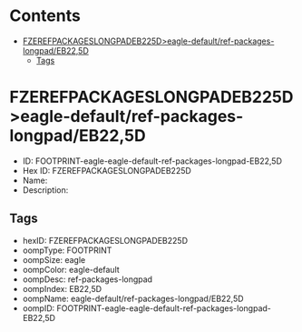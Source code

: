 



Contents
========

* [FZEREFPACKAGESLONGPADEB225D>eagle-default/ref-packages-longpad/EB22,5D](#fzerefpackageslongpadeb225deagle-defaultref-packages-longpadeb225d)
	* [Tags](#tags)

# FZEREFPACKAGESLONGPADEB225D>eagle-default/ref-packages-longpad/EB22,5D

- ID: FOOTPRINT-eagle-eagle-default-ref-packages-longpad-EB22,5D
- Hex ID: FZEREFPACKAGESLONGPADEB225D
- Name: 
- Description: 

## Tags

- hexID: FZEREFPACKAGESLONGPADEB225D
- oompType: FOOTPRINT
- oompSize: eagle
- oompColor: eagle-default
- oompDesc: ref-packages-longpad
- oompIndex: EB22,5D
- oompName: eagle-default/ref-packages-longpad/EB22,5D
- oompID: FOOTPRINT-eagle-eagle-default-ref-packages-longpad-EB22,5D
